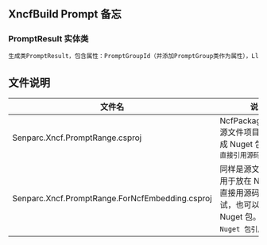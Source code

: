 ﻿## XncfBuild Prompt 备忘

### PromptResult 实体类

```bash
生成类PromptResult，包含属性：PromptGroupId（并添加PromptGroup类作为属性），LlmModelId（并添加LlmModel类作为属性），ResultString（结果字符串），CostTime（花费时间，单位：毫秒），RobotScore（机器人打分，0-100分），HumanScore（人类打分，0-100分），RobotTestExceptedResult，IsRobotTestExactlyEquat，TestType（测试类型，枚举中包含：文字、图形、声音）、PromptCostToken、ResultCostToken、TotalCostToken。请根据英文字面意思和括号内的说明生成对象并自动判断类型，同时加上可读性最高的注释。
```


## 文件说明

文件名 | 说明
---|---
Senparc.Xncf.PromptRange.csproj | NcfPackageSources 源文件项目，用于生成 Nuget 包。`依赖包直接引用源码项目。`
Senparc.Xncf.PromptRange.ForNcfEmbedding.csproj | 同样是源文件项目，用于放在 NCF 项目中直接用源码进行调试，也可以生成 Nuget 包。`依赖包使用 Nuget 包引用`。